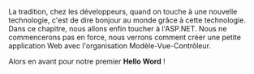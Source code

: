 La tradition, chez les développeurs, quand on touche à une nouvelle technologie, c'est de dire bonjour au monde grâce à cette technologie.
Dans ce chapitre, nous allons enfin toucher à l'ASP.NET. Nous ne commencerons pas en force, nous verrons comment créer une petite application Web avec l'organisation Modèle-Vue-Contrôleur.

Alors en avant pour notre premier **Hello Word** !